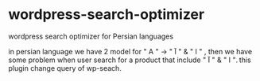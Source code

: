 # wordpress-search-optimizer
wordpress search optimizer for Persian languages

in persian language we have 2 model for " A " -> " ا " & " آ " , then we have some problem when user search for a product that include " ا " & " آ ".
this plugin change query of wp-seach.

